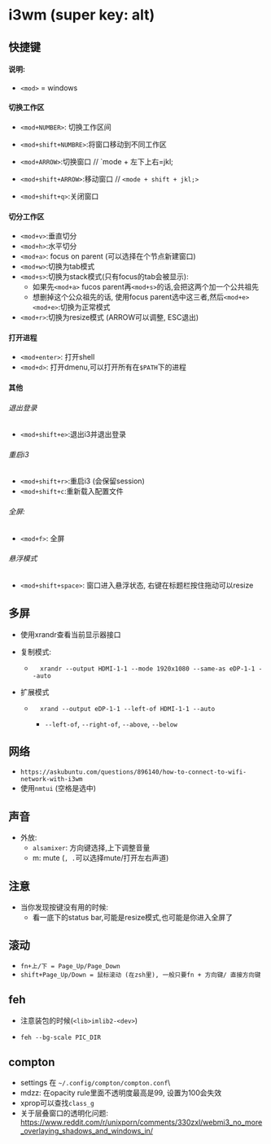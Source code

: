 # i3wm (super key: alt)



## 快捷键

#### 说明:

- `<mod>` = windows

#### 切换工作区

- `<mod+NUMBER>`: 切换工作区间
- `<mod+shift+NUMBRE>`:将窗口移动到不同工作区

- `<mod+ARROW>`:切换窗口  // `mode + 左下上右=jkl;
- `<mod+shift+ARROW>`:移动窗口 // `<mode + shift + jkl;>`
- `<mod+shift+q>`:关闭窗口

#### 切分工作区

- `<mod+v>`:垂直切分
- `<mod+h>`:水平切分
- `<mod+a>`: focus on parent (可以选择在个节点新建窗口)
- `<mod+w>`:切换为tab模式
- `<mod+s>`:切换为stack模式(只有focus的tab会被显示):
    - 如果先`<mod+a>` fucos parent再`<mod+s>`的话,会把这两个加一个公共祖先
    - 想删掉这个公众祖先的话, 使用focus parent选中这三者,然后`<mod+e>` `<mod+e>`:切换为正常模式
- `<mod+r>`:切换为resize模式 (ARROW可以调整, ESC退出)

#### 打开进程

- `<mod+enter>`: 打开shell
- `<mod+d>`: 打开dmenu,可以打开所有在`$PATH`下的进程

#### 其他

###### 退出登录

- `<mod+shift+e>`:退出i3并退出登录

###### 重启i3

- `<mod+shift+r>`:重启i3 (会保留session)
- `<mod+shift+c`:重新载入配置文件

###### 全屏:

- `<mod+f>`: 全屏

###### 悬浮模式

- `<mod+shift+space>`: 窗口进入悬浮状态, 右键在标题栏按住拖动可以resize

## 多屏

- 使用xrandr查看当前显示器接口

- 复制模式:

    - ```
        xrandr --output HDMI-1-1 --mode 1920x1080 --same-as eDP-1-1 --auto
        ```

- 扩展模式

    - ```
        xrand --output eDP-1-1 --left-of HDMI-1-1 --auto
        ```

        - `--left-of`, `--right-of`, `--above`, `--below`

## 网络

- `https://askubuntu.com/questions/896140/how-to-connect-to-wifi-network-with-i3wm`
- 使用`nmtui` (空格是选中)

## 声音

- 外放:
    - `alsamixer`: 方向键选择,上下调整音量
    - m: mute (`, .`可以选择mute/打开左右声道)

## 注意

- 当你发现按键没有用的时候:
    - 看一底下的status bar,可能是resize模式,也可能是你进入全屏了

## 滚动

- `fn+上/下 = Page_Up/Page_Down`
- `shift+Page_Up/Down = 鼠标滚动 (在zsh里), 一般只要fn + 方向键/ 直接方向键`

## feh

- 注意装包的时候(`<lib>imlib2-<dev>`)

- `feh --bg-scale PIC_DIR`

## compton

- settings 在 `~/.config/compton/compton.conf`\
- mdzz: 在opacity rule里面不透明度最高是99, 设置为100会失效
- xprop可以查找`class_g`
- 关于层叠窗口的透明化问题: https://www.reddit.com/r/unixporn/comments/330zxl/webmi3_no_more_overlaying_shadows_and_windows_in/